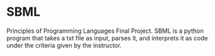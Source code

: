 # SBML
Principles of Programming Languages Final Project. SBML is a python program that takes a txt file as input, parses it, and interprets it as code under the criteria given by the instructor.
